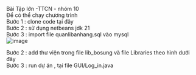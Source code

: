 Bài Tập lớn -TTCN - nhóm 10 <br>
Để có thể chạy chương trình <br>
Bước 1 : clone code tại đây <br>
Bước 2 :  sử dụng netbeans jdk 21 <br>
Bước 3 : import file quanlibanhang.sql vào mysql <br>
![image](https://github.com/PandacoderSE/quanlykhohang/assets/142031035/e754a01f-bac9-4311-845e-730fb7f3db98)

Bước 2 : add thư viện trong file lib_bosung và file Libraries theo hình dưới đây <br>
Bước 3 : run dự án , tại file GUI/Log_in.java <br>

